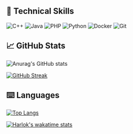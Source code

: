 ## 💼 Technical Skills   
![C++](https://img.shields.io/badge/c++-%2300599C.svg?style=for-the-badge&logo=c%2B%2B&logoColor=white)
![Java](https://img.shields.io/badge/java-%23ED8B00.svg?style=for-the-badge&logo=java&logoColor=white)
![PHP](https://img.shields.io/badge/php-%23777BB4.svg?style=for-the-badge&logo=php&logoColor=white)
![Python](https://img.shields.io/badge/python-3670A0?style=for-the-badge&logo=python&logoColor=ffdd54)
![Docker](https://img.shields.io/badge/docker-%230db7ed.svg?style=for-the-badge&logo=docker&logoColor=white)
![Git](https://img.shields.io/badge/git-%23F05033.svg?style=for-the-badge&logo=git&logoColor=white)

## 📈 GitHub Stats 
![Anurag's GitHub stats](https://github-readme-stats.vercel.app/api?username=Felipeiglegon&show_icons=true&theme=vision-friendly-dark)

[![GitHub Streak](https://github-readme-streak-stats.herokuapp.com?user=Felipeiglegon&theme=vision-friendly-dark)](https://git.io/streak-stats)

## ⌨️ Languages 
[![Top Langs](https://github-readme-stats.vercel.app/api/top-langs/?username=Felipeiglegon&layout=compact&theme=vision-friendly-dark)](https://github.com/anuraghazra/github-readme-stats)

[![Harlok's wakatime stats](https://github-readme-stats.vercel.app/api/wakatime?username=Felipeiglegon&layout=compact&theme=vision-friendly-dark)](https://github.com/anuraghazra/github-readme-stats)
